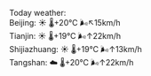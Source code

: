Today weather:  
Beijing: ☀️   🌡️+20°C 🌬️↖15km/h  
Tianjin: ☀️   🌡️+19°C 🌬️↑22km/h  
Shijiazhuang: ☀️   🌡️+19°C 🌬️↑13km/h  
Tangshan: ☁️   🌡️+20°C 🌬️↑22km/h  
